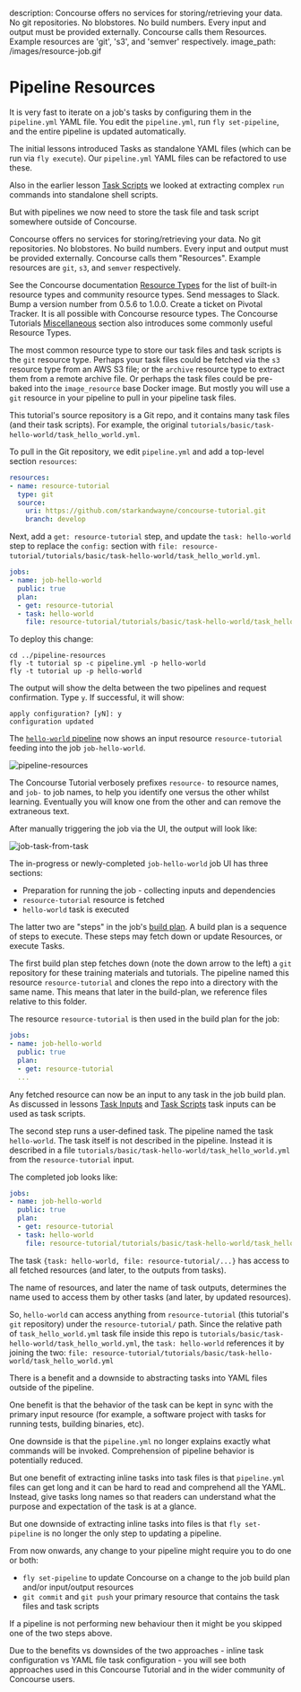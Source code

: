 description: Concourse offers no services for storing/retrieving your data. No git repositories. No blobstores. No build numbers. Every input and output must be provided externally. Concourse calls them Resources. Example resources are 'git', 's3', and 'semver' respectively.
image_path: /images/resource-job.gif

# Pipeline Resources

It is very fast to iterate on a job's tasks by configuring them in the `pipeline.yml` YAML file. You edit the `pipeline.yml`, run `fly set-pipeline`, and the entire pipeline is updated automatically.

The initial lessons introduced Tasks as standalone YAML files (which can be run via `fly execute`). Our `pipeline.yml` YAML files can be refactored to use these.

Also in the earlier lesson [Task Scripts](/basics/task-scripts/) we looked at extracting complex `run` commands into standalone shell scripts.

But with pipelines we now need to store the task file and task script somewhere outside of Concourse.

Concourse offers no services for storing/retrieving your data. No git repositories. No blobstores. No build numbers. Every input and output must be provided externally. Concourse calls them "Resources". Example resources are `git`, `s3`, and `semver` respectively.

See the Concourse documentation [Resource Types](https://concourse-ci.org/resource-types.html) for the list of built-in resource types and community resource types. Send messages to Slack. Bump a version number from 0.5.6 to 1.0.0. Create a ticket on Pivotal Tracker. It is all possible with Concourse resource types. The Concourse Tutorials [Miscellaneous](/miscellaneous/) section also introduces some commonly useful Resource Types.

The most common resource type to store our task files and task scripts is the `git` resource type. Perhaps your task files could be fetched via the `s3` resource type from an AWS S3 file; or the `archive` resource type to extract them from a remote archive file. Or perhaps the task files could be pre-baked into the `image_resource` base Docker image. But mostly you will use a `git` resource in your pipeline to pull in your pipeline task files.

This tutorial's source repository is a Git repo, and it contains many task files (and their task scripts). For example, the original `tutorials/basic/task-hello-world/task_hello_world.yml`.

To pull in the Git repository, we edit `pipeline.yml` and add a top-level section `resources`:

```yaml
resources:
- name: resource-tutorial
  type: git
  source:
    uri: https://github.com/starkandwayne/concourse-tutorial.git
    branch: develop
```

Next, add a `get: resource-tutorial` step, and update the `task: hello-world` step to replace the `config:` section with `file: resource-tutorial/tutorials/basic/task-hello-world/task_hello_world.yml`.

```yaml
jobs:
- name: job-hello-world
  public: true
  plan:
  - get: resource-tutorial
  - task: hello-world
    file: resource-tutorial/tutorials/basic/task-hello-world/task_hello_world.yml
```

To deploy this change:

```
cd ../pipeline-resources
fly -t tutorial sp -c pipeline.yml -p hello-world
fly -t tutorial up -p hello-world
```

The output will show the delta between the two pipelines and request confirmation. Type `y`. If successful, it will show:

```
apply configuration? [yN]: y
configuration updated
```

The [`hello-world` pipeline](http://127.0.0.1:8080/teams/main/pipelines/hello-world) now shows an input resource `resource-tutorial` feeding into the job `job-hello-world`.

![pipeline-resources](/images/resource-job.gif)

The Concourse Tutorial verbosely prefixes `resource-` to resource names, and `job-` to job names, to help you identify one versus the other whilst learning. Eventually you will know one from the other and can remove the extraneous text.

After manually triggering the job via the UI, the output will look like:

![job-task-from-task](/images/job-task-from-task.png)

The in-progress or newly-completed `job-hello-world` job UI has three sections:

* Preparation for running the job - collecting inputs and dependencies
* `resource-tutorial` resource is fetched
* `hello-world` task is executed

The latter two are "steps" in the job's [build plan](http://concourse-ci.org/builds.html). A build plan is a sequence of steps to execute. These steps may fetch down or update Resources, or execute Tasks.

The first build plan step fetches down (note the down arrow to the left) a `git` repository for these training materials and tutorials. The pipeline named this resource `resource-tutorial` and clones the repo into a directory with the same name. This means that later in the build-plan, we reference files relative to this folder.

The resource `resource-tutorial` is then used in the build plan for the job:

```yaml
jobs:
- name: job-hello-world
  public: true
  plan:
  - get: resource-tutorial
  ...
```

Any fetched resource can now be an input to any task in the job build plan. As discussed in lessons [Task Inputs](/basics/task-inputs/) and [Task Scripts](/basics/task-scripts/) task inputs can be used as task scripts.

The second step runs a user-defined task. The pipeline named the task `hello-world`. The task itself is not described in the pipeline. Instead it is described in a file `tutorials/basic/task-hello-world/task_hello_world.yml` from the `resource-tutorial` input.

The completed job looks like:

```yaml
jobs:
- name: job-hello-world
  public: true
  plan:
  - get: resource-tutorial
  - task: hello-world
    file: resource-tutorial/tutorials/basic/task-hello-world/task_hello_world.yml
```

The task `{task: hello-world, file: resource-tutorial/...}` has access to all fetched resources (and later, to the outputs from tasks).

The name of resources, and later the name of task outputs, determines the name used to access them by other tasks (and later, by updated resources).

So, `hello-world` can access anything from `resource-tutorial` (this tutorial's `git` repository) under the `resource-tutorial/` path. Since the relative path of `task_hello_world.yml` task file inside this repo is `tutorials/basic/task-hello-world/task_hello_world.yml`, the `task: hello-world` references it by joining the two: `file: resource-tutorial/tutorials/basic/task-hello-world/task_hello_world.yml`

There is a benefit and a downside to abstracting tasks into YAML files outside of the pipeline.

One benefit is that the behavior of the task can be kept in sync with the primary input resource (for example, a software project with tasks for running tests, building binaries, etc).

One downside is that the `pipeline.yml` no longer explains exactly what commands will be invoked. Comprehension of pipeline behavior is potentially reduced.

But one benefit of extracting inline tasks into task files is that `pipeline.yml` files can get long and it can be hard to read and comprehend all the YAML. Instead, give tasks long names so that readers can understand what the purpose and expectation of the task is at a glance.

But one downside of extracting inline tasks into files is that `fly set-pipeline` is no longer the only step to updating a pipeline.

From now onwards, any change to your pipeline might require you to do one or both:

* `fly set-pipeline` to update Concourse on a change to the job build plan and/or input/output resources
* `git commit` and `git push` your primary resource that contains the task files and task scripts

If a pipeline is not performing new behaviour then it might be you skipped one of the two steps above.

Due to the benefits vs downsides of the two approaches - inline task configuration vs YAML file task configuration - you will see both approaches used in this Concourse Tutorial and in the wider community of Concourse users.
